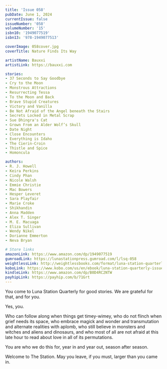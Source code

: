 ```yaml
---
title: 'Issue 058'
pubDate: June 1, 2024
currentIssue: false
issueNumber: '058'
volumeNumber: '15' 
isbn10: '1949077519'
isbn13: '978-1949077513'

coverImage: 058cover.jpg
coverTitle: Nature Finds Its Way

artistName: Bauxxi 
artistLink: https://bauxxi.com

stories: 
- 37 Seconds to Say Goodbye
- Cry to the Moon
- Monstrous Attractions
- Resurrecting Tessa
- To the Moon and Back
- Brave Stupid Creatures
- Victory and Vanilla
- Be Not Afraid of the Angel beneath the Stairs
- Secrets Locked in Metal Scrap
- Sue Dhingra's Cat
- Grown From an Alder Wolf’s Skull
- Date Night
- Close Encounters
- Everything is Idaho
- The Cierin-Croin
- Thistle and Spice
- Homoncula

authors: 
- R. J. Howell
- Keira Perkins
- Cindy Phan
- Nicole Walsh
- Emmie Christie
- Mac Bowers
- Hesper Leveret
- Sara Playfair
- Marie Croke
- Shikhandin
- Anna Madden
- Alex T. Singer
- M. E. Macuaga
- Eliza Sullivan
- Wendy Nikel
- Dorianne Emmerton
- Neva Bryan

# Store links
amazonLink: https://www.amazon.com/dp/1949077519
gumroadLink: https://lunastationpress.gumroad.com/l/lsq-058
weightlessLink: http://weightlessbooks.com/format/luna-station-quarterly-issue-58
koboLink: https://www.kobo.com/us/en/ebook/luna-station-quarterly-issue-058
kindleLink: https://www.amazon.com/dp/B0D4RC2NTW
payhipLink: https://payhip.com/b/71Grt
---
```

You come to Luna Station Quarterly for good stories. We are grateful for that, and for you.

Yes, you.

Who can follow along when things get timey-wimey, who do not flinch when grief needs its space, who embrace magick and wonder and transmutation and alternate realities with aplomb, who still believe in monsters and witches and aliens and dinosaurs, and who most of all are not afraid at this late hour to read about love in all of its permutations.

You are who we do this for, year in and year out, season after season.

Welcome to The Station. May you leave, if you must, larger than you came in.